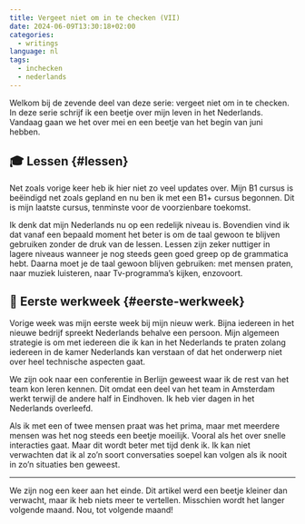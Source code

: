 ```yaml
---
title: Vergeet niet om in te checken (VII)
date: 2024-06-09T13:30:18+02:00
categories:
  - writings
language: nl
tags:
  - inchecken
  - nederlands
---
```


Welkom bij de zevende deel van deze serie: vergeet niet om in te checken. In deze serie schrijf ik een beetje over mijn leven in het Nederlands. Vandaag gaan we het over mei en een beetje van het begin van juni hebben.

<!--more-->

## 🎓 Lessen {#lessen}

Net zoals vorige keer heb ik hier niet zo veel updates over. Mijn B1 cursus is beëindigd net zoals gepland en nu ben ik met een B1+ cursus begonnen. Dit is mijn laatste cursus, tenminste voor de voorzienbare toekomst.

Ik denk dat mijn Nederlands nu op een redelijk niveau is. Bovendien vind ik dat vanaf een bepaald moment het beter is om de taal gewoon te blijven gebruiken zonder de druk van de lessen. Lessen zijn zeker nuttiger in lagere niveaus wanneer je nog steeds geen goed greep op de grammatica hebt. Daarna moet je de taal gewoon blijven gebruiken: met mensen praten, naar muziek luisteren, naar Tv-programma’s kijken, enzovoort.

## 💼 Eerste werkweek {#eerste-werkweek}

Vorige week was mijn eerste week bij mijn nieuw werk. Bijna iedereen in het nieuwe bedrijf spreekt Nederlands behalve een persoon. Mijn algemeen strategie is om met iedereen die ik kan in het Nederlands te praten zolang iedereen in de kamer Nederlands kan verstaan of dat het onderwerp niet over heel technische aspecten gaat.

We zijn ook naar een conferentie in Berlijn geweest waar ik de rest van het team kon leren kennen. Dit omdat een deel van het team in Amsterdam werkt terwijl de andere half in Eindhoven. Ik heb vier dagen in het Nederlands overleefd.

Als ik met een of twee mensen praat was het prima, maar met meerdere mensen was het nog steeds een beetje moeilijk. Vooral als het over snelle interacties gaat. Maar dit wordt beter met tijd denk ik. Ik kan niet verwachten dat ik al zo’n soort conversaties soepel kan volgen als ik nooit in zo’n situaties ben geweest.

---

We zijn nog een keer aan het einde. Dit artikel werd een beetje kleiner dan verwacht, maar ik heb niets meer te vertellen. Misschien wordt het langer volgende maand. Nou, tot volgende maand!
